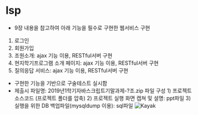 # lsp

- 9장 내용을 참고하여 아래 기능을 필수로 구현한 웹서비스 구현
1. 로그인
2. 회원가입
3. 조원소개: ajax 기능 이용, RESTful서버 구현
4. 현지학기프로그램 소개 페이지: ajax 기능 이용, RESTful서버 구현
5. 질의응답 서비스: ajax 기능 이용, RESTful서버 구현

- 구현한 기능을 기반으로 구술테스트 실시함
- 제출시 파일명: 2019년1학기자바스크립트기말과제-?조.zip
  파일 구성
       1) 프로젝트 소스코드 (프로젝트 폴더를 압축)
       2) 프로젝트 실행 화면 캡쳐 및 설명: ppt파일
       3) 실행을 위한 DB 백업파일(mysqldump 이용): sql파일
![Kayak][logo]

[logo]: https://w.namu.la/s/207853edaf4aaccae32368391950e32055996a62910bcc205e43ae799903b45832112bbbb8d7d3fb7fc108d61d2465e251c2959fd7bb4ca65099624d7d77f8f3eaad6a4abda55a477a8e28d42bb768fcd6be2cabbb81a415dfbd0738bf99ca92 "To neko"
